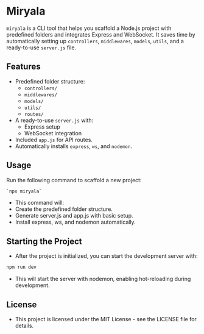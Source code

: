 # Miryala

`miryala` is a CLI tool that helps you scaffold a Node.js project with predefined folders and integrates Express and WebSocket. It saves time by automatically setting up `controllers`, `middlewares`, `models`, `utils`, and a ready-to-use `server.js` file.

## Features
- Predefined folder structure:
  - `controllers/`
  - `middlewares/`
  - `models/`
  - `utils/`
  - `routes/`
- A ready-to-use `server.js` with:
  - Express setup
  - WebSocket integration
- Included `app.js` for API routes.
- Automatically installs `express`, `ws`, and `nodemon`.

## Usage

Run the following command to scaffold a new project:
```bash
`npx miryala`
```
- This command will:
 - Create the predefined folder structure.
 - Generate server.js and app.js with basic setup.
 - Install express, ws, and nodemon automatically.

## Starting the Project

- After the project is initialized, you can start the development server with:
```bash
npm run dev
```
- This will start the server with nodemon, enabling hot-reloading during development.

## License

- This project is licensed under the MIT License - see the LICENSE file for details.
